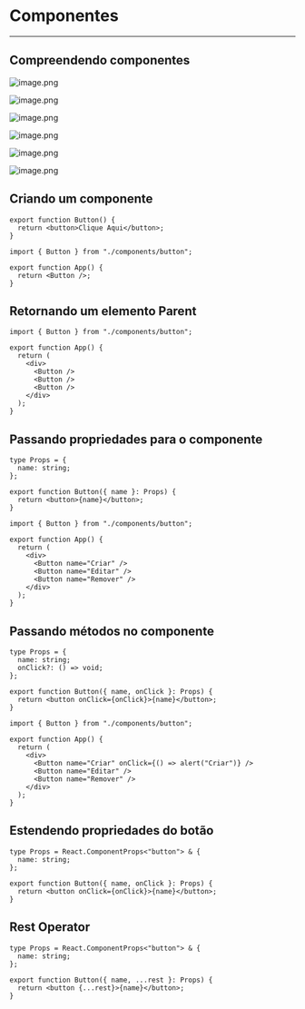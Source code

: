 # Componentes

---

## Compreendendo componentes

![image.png](assets/aula02-1.png)

![image.png](assets/aula02-2.png)

![image.png](assets/aula02-3.png)

![image.png](assets/aula02-4.png)

![image.png](assets/aula02-5.png)

![image.png](assets/aula02-6.png)

## Criando um componente

```tsx
export function Button() {
  return <button>Clique Aqui</button>;
}
```

```tsx
import { Button } from "./components/button";

export function App() {
  return <Button />;
}
```

## Retornando um elemento Parent

```tsx
import { Button } from "./components/button";

export function App() {
  return (
    <div>
      <Button />
      <Button />
      <Button />
    </div>
  );
}
```

## Passando propriedades para o componente

```tsx
type Props = {
  name: string;
};

export function Button({ name }: Props) {
  return <button>{name}</button>;
}
```

```tsx
import { Button } from "./components/button";

export function App() {
  return (
    <div>
      <Button name="Criar" />
      <Button name="Editar" />
      <Button name="Remover" />
    </div>
  );
}
```

## Passando métodos no componente

```tsx
type Props = {
  name: string;
  onClick?: () => void;
};

export function Button({ name, onClick }: Props) {
  return <button onClick={onClick}>{name}</button>;
}
```

```tsx
import { Button } from "./components/button";

export function App() {
  return (
    <div>
      <Button name="Criar" onClick={() => alert("Criar")} />
      <Button name="Editar" />
      <Button name="Remover" />
    </div>
  );
}
```

## Estendendo propriedades do botão

```tsx
type Props = React.ComponentProps<"button"> & {
  name: string;
};

export function Button({ name, onClick }: Props) {
  return <button onClick={onClick}>{name}</button>;
}
```

## Rest Operator

```tsx
type Props = React.ComponentProps<"button"> & {
  name: string;
};

export function Button({ name, ...rest }: Props) {
  return <button {...rest}>{name}</button>;
}
```
